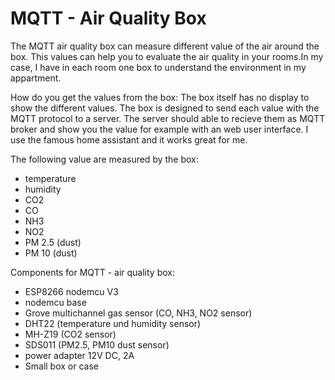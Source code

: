 # MQTT - Air Quality Box

The MQTT air quality box can measure different value of the air around the box. This values can help you to evaluate the air quality in your rooms.In my case, I have in each room one box to understand the environment in my appartment.

How do you get the values from the box: The box itself has no display to show the different values. The box is designed to send each value with the MQTT protocol to a server. The server should able to recieve them as MQTT broker and show you the value for example with an web user interface. I use the famous home assistant and it works great for me.

The following value are measured by the box:
- temperature
- humidity
- CO2
- CO
- NH3
- NO2
- PM 2.5 (dust)
- PM 10 (dust)


Components for MQTT - air quality box:
- ESP8266 nodemcu V3
- nodemcu base
- Grove multichannel gas sensor (CO, NH3, NO2 sensor)
- DHT22 (temperature und humidity sensor)
- MH-Z19 (CO2 sensor)
- SDS011 (PM2.5, PM10 dust sensor)
- power adapter 12V DC, 2A
- Small box or case
